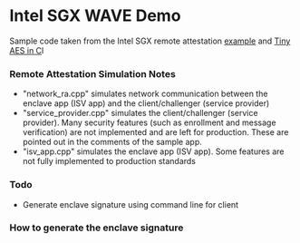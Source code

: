 # Intel SGX WAVE Demo

Sample code taken from the Intel SGX remote attestation [example](https://software.intel.com/en-us/articles/intel-software-guard-extensions-remote-attestation-end-to-end-example) and [Tiny AES in C](https://github.com/kokke/tiny-AES-c)l

### Remote Attestation Simulation Notes
* "network_ra.cpp" simulates network communication between the enclave app (ISV app) and the client/challenger (service provider)
* "service_provider.cpp" simulates the client/challenger (service provider). Many security features (such as enrollment and message verification) are not implemented and are left for production. These are pointed out in the comments of the sample app.
* "isv_app.cpp" simulates the enclave app (ISV app). Some features are not fully implemented to production standards

### Todo
* Generate enclave signature using command line for client

### How to generate the enclave signature


